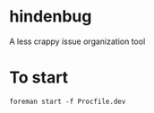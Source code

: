 hindenbug
=========

A less crappy issue organization tool

# To start

```
foreman start -f Procfile.dev
```
